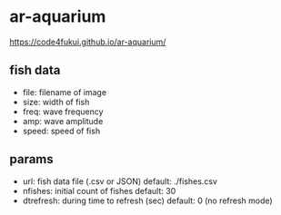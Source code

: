 # ar-aquarium
 
https://code4fukui.github.io/ar-aquarium/

## fish data

- file: filename of image
- size: width of fish
- freq: wave frequency
- amp: wave amplitude
- speed: speed of fish

## params

- url: fish data file (.csv or JSON) default: ./fishes.csv
- nfishes: initial count of fishes default: 30
- dtrefresh: during time to refresh (sec) default: 0 (no refresh mode)
